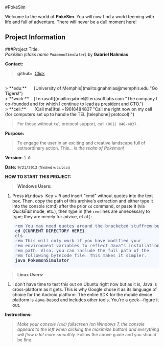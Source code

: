 #PokéSim

Welcome to the world of **PokéSim**. You will now find a world
teeming with life and full of adventure. There will never be
a dull moment here!

Project Information
----------------------------------------------------------------
###Project Title:<br>
*PokéSim* *(class name `PokemonSimulator`)*
by **Gabriel Nahmias**

**Contact:**
> **github:**&nbsp;&nbsp;[Click](https://github.com:gabrielnahmias/PokeSim.git "The entire source code online.")
<br>
> **edu:**&nbsp;&nbsp;&nbsp;&nbsp;&nbsp; [University of Memphis](mailto:gnahmias@memphis.edu "Go Tigers!")
<br>
> **work:**&nbsp;&nbsp;&nbsp; [Terrasoft](mailto:gabriel@terrasoftlabs.com "The company I co-founded and for which I continue to lead as president and CTO.")
<br>
> **cell:**&nbsp;&nbsp;&nbsp;&nbsp;&nbsp;&nbsp; [Call me!](tel:+19018484837 "Call me right now on my cell (for computers set up to handle the TEL [telephone] protocol)!")

>For those without `tel` protocol support, call `(901) 848-4837`.

**Purpose:**
>To engage the user in an exciting and creative landscape full of extraordinary action. This... *is the realm of Pokémon!*

**Version:**
`1.0`

**Date:**
`9/21/2013` <span style="font-size: 11px">(finished `9/25/2013`)</span>

**HOW TO START THIS PROJECT:**
<br>
>**Windows Users:**

1. Press <kbd>Windows Key</kbd> + <kbd>R</kbd> and insert
   "cmd" without quotes into the text box. Then, copy the
   path of this archive's extraction and either type it into
   the console (cmd) after the prior `cd` command, or paste it
   (via *QuickEdit* mode, etc.), then type in (the `rem` lines are unnecessary to type; they are merely for advice, et al.):

	<div style="color:#000020; background:#f6f8ff;">
	<pre>
	<span style="color:#595979;">rem You may need quotes around the bracketed stuff</span><span style="color:#595979;">rem but probably not.</span>
	cd {CURRENT DIRECTORY HERE}
	cls
	<span style="color:#595979;">rem This will only work if you have modified your</span>
	<span style="color:#595979;">rem environment variables to reflect Java"s installation</span>
	<span style="color:#595979;">rem path. Also, you can include the full path of the</span>
	<span style="color:#595979;">rem following bytecode file. This makes it simpler.</span>
	java PokemonSimulator
	</pre>
	</div>

>**Linux Users:**

1. I don't have time to test this out on Ubuntu right now but as it is, Java is cross-platform as it gets. This is why Google chose it as its language of choice for the Android platform. The entire SDK for the mobile device platform is Java-based and includes other tools. You're a geek—figure it out.

**Instructions:**
>*Make your console (`cmd`) fullscreen (on Windows 7, the console appears to the left when clicking the maximize button) and everything will flow a lot more smoothly.* Follow the above guide and you should be fine.
